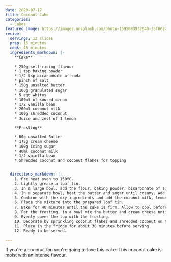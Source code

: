 ```yaml
---
date: 2020-07-17
title: Coconut Cake
categories:
  - Cakes
featured_image: https://images.unsplash.com/photo-1595083932640-35f862aaf1c6?ixlib=rb-1.2.1&ixid=eyJhcHBfaWQiOjEyMDd9&auto=format&fit=crop&w=1500&q=80
recipe:
  servings: 12 slices
  prep: 15 minutes
  cook: 45 minutes
  ingredients_markdown: |-
    **Cake**

    * 250g self-rising flavour
    * 1 tsp baking powder
    * 1/2 tsp bicarbonate of soda
    * pinch of salt
    * 150g unsalted butter
    * 100g granulated sugar
    * 5 egg whites
    * 100ml of soured cream
    * 1/2 vanilla bean
    * 200ml coconut milk
    * 100g shredded coconut
    * Juice and zest of 1 lemon

    **Frosting**

    * 80g unsalted Butter
    * 175g cream cheese
    * 100g icing sugar
    * 40ml coconut milk
    * 1/2 vainlla bean
    * Shredded coconut and coconut flakes for topping


  directions_markdown: |-
    1. Pre heat oven to 150ºC.
    2. Lightly grease a loaf tin.
    3. In a large bowl, add the flour, baking powder, bicarbonate of soda and salt. Mix well until combined.
    4. In a separate bowl, beat the butter and sugar until creamy. Add the egg whites, the soured cream and vanilla bean. Mix until well combined.
    5. Combine with the dry ingredients and add the coconut milk, lemon juice and zest. Whisk until the mixture has no lumps.
    6. Place the mixture into the prepared loaf tin.
    7. Bake for 40 minutes until the cake is firm. Allow to cool before the frosting and decoration.
    8. For the frosting, in a bowl mix the butter and cream cheese until creamy and smooth. Add the icing sugar, coconut milk and vanilla bean.
    9. Evenly cover the top with the frosting.
    10. Decorate by sprinkling coconut flakes and shredded coconut on top.
    11. Place in the fridge for about 30 minutes before serving.
    12. Ready to be served.

---
```

If you're a coconut fan you're going to love this cake. This coconut cake is moist with an intense flavour.
